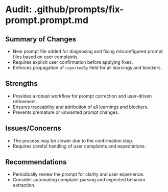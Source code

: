 # Audit: .github/prompts/fix-prompt.prompt.md

## Summary of Changes
- New prompt file added for diagnosing and fixing misconfigured prompt files based on user complaints.
- Requires explicit user confirmation before applying fixes.
- Enforces propagation of `reportedBy` field for all learnings and blockers.

## Strengths
- Provides a robust workflow for prompt correction and user-driven refinement.
- Ensures traceability and attribution of all learnings and blockers.
- Prevents premature or unwanted prompt changes.

## Issues/Concerns
- The process may be slower due to the confirmation step.
- Requires careful handling of user complaints and expectations.

## Recommendations
- Periodically review the prompt for clarity and user experience.
- Consider automating complaint parsing and expected behavior extraction.
